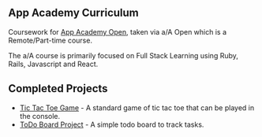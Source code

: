 ## App Academy Curriculum
Coursework for [App Academy Open](https://open.appacademy.io/), taken via a/A Open which is a Remote/Part-time course.

The a/A course is primarily focused on Full Stack Learning using Ruby, Rails, Javascript and React.

Completed Projects
--
* [Tic Tac Toe Game](https://github.com/mdaz78/TicTacToe) - A standard game of tic tac toe that can be played in the console.
* [ToDo Board Project](https://github.com/mdaz78/todo-Board) - A simple todo board to track tasks. 